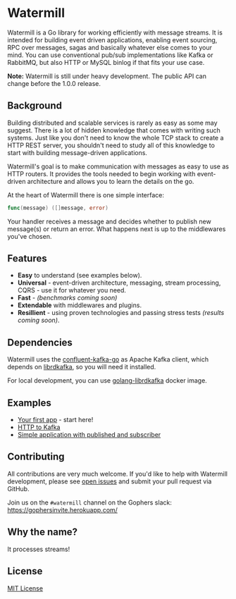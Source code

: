 # Watermill

Watermill is a Go library for working efficiently with message streams. It is intended
for building event driven applications, enabling event sourcing, RPC over messages,
sagas and basically whatever else comes to your mind. You can use conventional pub/sub
implementations like Kafka or RabbitMQ, but also HTTP or MySQL binlog if that fits your use case.

**Note:** Watermill is still under heavy development. The public API can change before the 1.0.0 release.

## Background

Building distributed and scalable services is rarely as easy as some may suggest. There is a
lot of hidden knowledge that comes with writing such systems. Just like you don't need to know the
whole TCP stack to create a HTTP REST server, you shouldn't need to study all of this knowledge to
start with building message-driven applications.

Watermill's goal is to make communication with messages as easy to use as HTTP routers. It provides
the tools needed to begin working with event-driven architecture and allows you to learn the details
on the go.

At the heart of Watermill there is one simple interface:
```go
func(message) ([]message, error)
```

Your handler receives a message and decides whether to publish new message(s) or return
an error. What happens next is up to the middlewares you've chosen.

## Features

* **Easy** to understand (see examples below).
* **Universal** - event-driven architecture, messaging, stream processing, CQRS - use it for whatever you need.
* **Fast** - *(benchmarks coming soon)*
* **Extendable** with middlewares and plugins.
* **Resillient** - using proven technologies and passing stress tests *(results coming soon)*.

## Dependencies

Watermill uses the [confluent-kafka-go](https://github.com/confluentinc/confluent-kafka-go) as Apache Kafka
client, which depends on [librdkafka](https://github.com/edenhill/librdkafka), so you will need it installed.

For local development, you can use [golang-librdkafka](https://hub.docker.com/r/threedotslabs/golang-librdkafka/) docker image.

## Examples

* [Your first app](_examples/your-first-app) - start here!
* [HTTP to Kafka](_examples/http-to-kafka)
* [Simple application with published and subscriber](_examples/simple-app)

## Contributing

All contributions are very much welcome. If you'd like to help with Watermill development,
please see [open issues](https://github.com/ThreeDotsLabs/watermill/issues?utf8=%E2%9C%93&q=is%3Aissue+is%3Aopen+)
and submit your pull request via GitHub.

Join us on the `#watermill` channel on the Gophers slack: https://gophersinvite.herokuapp.com/

## Why the name?

It processes streams!

## License

[MIT License](./LICENSE)
